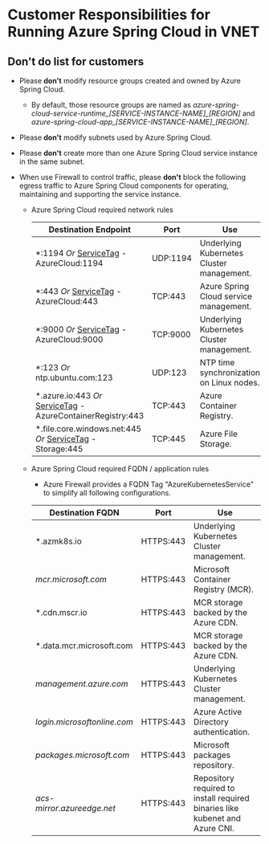 # Customer Responsibilities for Running Azure Spring Cloud in VNET

## **Don't do** list for customers

- Please **don't** modify resource groups created and owned by Azure Spring Cloud.
  - By default, those resource groups are named as *azure-spring-cloud-service-runtime_[SERVICE-INSTANCE-NAME]_[REGION]* and *azure-spring-cloud-app_[SERVICE-INSTANCE-NAME]_[REGION]*.
- Please **don't** modify subnets used by Azure Spring Cloud.
- Please **don't** create more than one Azure Spring Cloud service instance in the same subnet.
- When use Firewall to control traffic, please **don't** block the following egress traffic to Azure Spring Cloud components for operating, maintaining and supporting the service instance.

  - Azure Spring Cloud required network rules

    | Destination Endpoint | Port | Use |
    |------|------|------|
    | *:1194 *Or* [ServiceTag](https://docs.microsoft.com/en-us/azure/virtual-network/service-tags-overview#available-service-tags) - AzureCloud:1194 | UDP:1194 | Underlying Kubernetes Cluster management. |
    | *:443 *Or* [ServiceTag](https://docs.microsoft.com/en-us/azure/virtual-network/service-tags-overview#available-service-tags) - AzureCloud:443 | TCP:443 | Azure Spring Cloud service management. |
    | *:9000 *Or* [ServiceTag](https://docs.microsoft.com/en-us/azure/virtual-network/service-tags-overview#available-service-tags) - AzureCloud:9000 | TCP:9000 | Underlying Kubernetes Cluster management. |
    | *:123 *Or* ntp.ubuntu.com:123 | UDP:123 | NTP time synchronization on Linux nodes. |
    | *.azure.io:443 *Or* [ServiceTag](https://docs.microsoft.com/en-us/azure/virtual-network/service-tags-overview#available-service-tags) - AzureContainerRegistry:443 | TCP:443 | Azure Container Registry. |
    | *.file.core.windows.net:445 *Or* [ServiceTag](https://docs.microsoft.com/en-us/azure/virtual-network/service-tags-overview#available-service-tags) - Storage:445 | TCP:445 | Azure File Storage. |

  - Azure Spring Cloud required FQDN / application rules
    - Azure Firewall provides a FQDN Tag "AzureKubernetesService" to simplify all following configurations.

    | Destination FQDN | Port | Use |
    |------|------|------|
    | *.azmk8s.io | HTTPS:443 | Underlying Kubernetes Cluster management. |
    | <i>mcr.microsoft.com</i> | HTTPS:443 | Microsoft Container Registry (MCR). |
    | *.cdn.mscr.io | HTTPS:443 | MCR storage backed by the Azure CDN. |
    | *.data.mcr.microsoft.com | HTTPS:443 | MCR storage backed by the Azure CDN. |
    | <i>management.azure.com</i> | HTTPS:443 | Underlying Kubernetes Cluster management. ​|
    | <i>login.microsoftonline.com</i> | HTTPS:443 | Azure Active Directory authentication.​ |
    |<i>packages.microsoft.com</i>    | HTTPS:443 | Microsoft packages repository. |
    | <i>acs-mirror.azureedge.net</i> | HTTPS:443 | Repository required to install required binaries like kubenet and Azure CNI.​ |